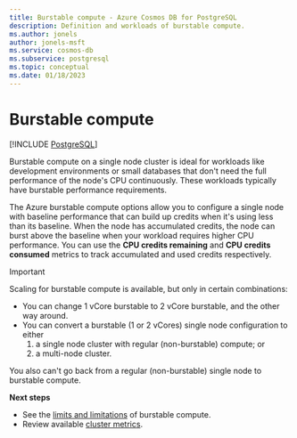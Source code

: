 ```yaml
---
title: Burstable compute - Azure Cosmos DB for PostgreSQL
description: Definition and workloads of burstable compute.
ms.author: jonels
author: jonels-msft
ms.service: cosmos-db
ms.subservice: postgresql
ms.topic: conceptual
ms.date: 01/18/2023
---
```


# Burstable compute

[!INCLUDE [PostgreSQL](../includes/appliesto-postgresql.md)]

Burstable compute on a single node cluster is ideal for workloads like
development environments or small databases that don't need the full
performance of the node's CPU continuously. These workloads typically have
burstable performance requirements.

The Azure burstable compute options allow you to configure a single node with
baseline performance that can build up credits when it's using less than its
baseline. When the node has accumulated credits, the node can burst above the
baseline when your workload requires higher CPU performance. You can use the
**CPU credits remaining** and **CPU credits consumed** metrics to track
accumulated and used credits respectively.

> [!IMPORTANT]
>
> Scaling for burstable compute is available, but only in certain combinations:
>
> * You can change 1 vCore burstable to 2 vCore burstable, and the other way
>   around.
> * You can convert a burstable (1 or 2 vCores) single node configuration to
>   either
>   1. a single node cluster with regular (non-burstable) compute; or
>   2. a multi-node cluster.
>
> You also can't go back from a regular (non-burstable) single node to
> burstable compute.

**Next steps**

* See the [limits and limitations](reference-limits.md#burstable-compute) of
  burstable compute.
* Review available [cluster metrics](concepts-monitoring.md#metrics).
